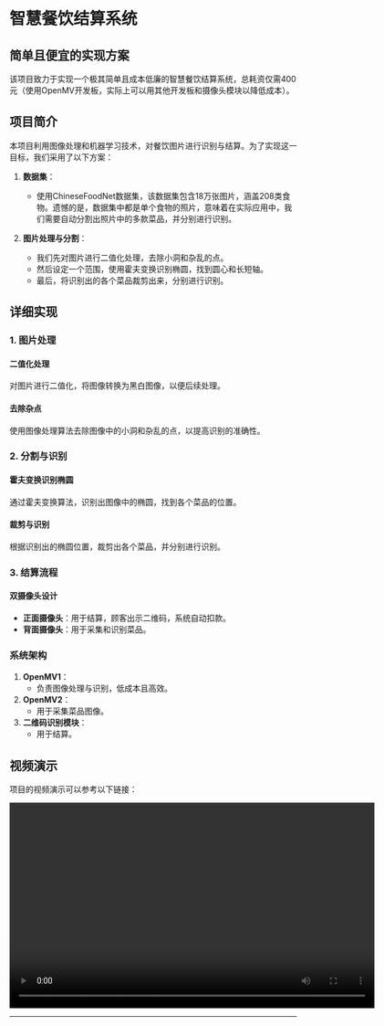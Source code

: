 # 智慧餐饮结算系统
## 简单且便宜的实现方案

该项目致力于实现一个极其简单且成本低廉的智慧餐饮结算系统，总耗资仅需400元（使用OpenMV开发板，实际上可以用其他开发板和摄像头模块以降低成本）。

## 项目简介

本项目利用图像处理和机器学习技术，对餐饮图片进行识别与结算。为了实现这一目标，我们采用了以下方案：

1. **数据集**：
    - 使用ChineseFoodNet数据集，该数据集包含18万张图片，涵盖208类食物。遗憾的是，数据集中都是单个食物的照片，意味着在实际应用中，我们需要自动分割出照片中的多款菜品，并分别进行识别。

2. **图片处理与分割**：
    - 我们先对图片进行二值化处理，去除小洞和杂乱的点。
    - 然后设定一个范围，使用霍夫变换识别椭圆，找到圆心和长短轴。
    - 最后，将识别出的各个菜品裁剪出来，分别进行识别。

## 详细实现

### 1. 图片处理

#### 二值化处理
对图片进行二值化，将图像转换为黑白图像，以便后续处理。

#### 去除杂点
使用图像处理算法去除图像中的小洞和杂乱的点，以提高识别的准确性。

### 2. 分割与识别

#### 霍夫变换识别椭圆
通过霍夫变换算法，识别出图像中的椭圆，找到各个菜品的位置。

#### 裁剪与识别
根据识别出的椭圆位置，裁剪出各个菜品，并分别进行识别。

### 3. 结算流程

#### 双摄像头设计
- **正面摄像头**：用于结算，顾客出示二维码，系统自动扣款。
- **背面摄像头**：用于采集和识别菜品。

### 系统架构

1. **OpenMV1**：
    - 负责图像处理与识别，低成本且高效。
2. **OpenMV2**：
    - 用于采集菜品图像。
3. **二维码识别模块**：
    - 用于结算。

## 视频演示

项目的视频演示可以参考以下链接：

<div align="center">
  <video width="640" height="360" controls>
    <source src="https://github.com/xiaolong-li1/-/assets/118044517/f90db73b-5cfe-462f-976d-ec4dbdecca6e" type="video/mp4">
    Your browser does not support the video tag.
  </video>
</div>

---
